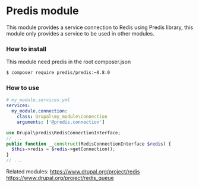 Predis module
=============

This module provides a service connection to Redis using Predis library, this module only provides a service to be used in other modules.

### How to install
This module need predis in the root composer.json
```bash 
$ composer require predis/predis:~0.8.0
```

### How to use
```yaml
# my_module.services.yml
services:
  my_module.connection:
    class: Drupal\my_module\Connection
    arguments: ['@predis.connection']
```

```php
use Drupal\predis\RedisConnectionInterface;
// ...
public function __construct(RedisConnectionInterface $redis) {
  $this->redis = $redis->getConnection();
}
// ...
```

Related modules:
https://www.drupal.org/project/redis
https://www.drupal.org/project/redis_queue